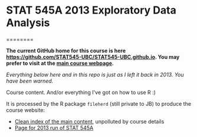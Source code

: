 # STAT 545A 2013 Exploratory Data Analysis
========

**The current GitHub home for this course is here <https://github.com/STAT545-UBC/STAT545-UBC.github.io>. You may prefer to visit at the [main course webpage](http://stat545-ubc.github.io).**

*Everything below here and in this repo is just as I left it back in 2013. You have been warned.*

Course content. And/or everything I've got on how to use R :)

It is processed by the R package `fileherd` (still private to JB) to produce the course website:

  * [Clean index of the main content](http://www.stat.ubc.ca/~jenny/STAT545A/quick-index.html), unpolluted by course details
  * [Page for 2013 run of STAT 545A](http://www.stat.ubc.ca/~jenny/STAT545A/current.html)
  


